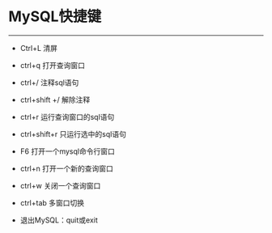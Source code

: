 # MySQL快捷键 #
***
- Ctrl+L            清屏
- ctrl+q            打开查询窗口  


- ctrl+/            注释sql语句  

- ctrl+shift +/     解除注释  


- ctrl+r            运行查询窗口的sql语句  


- ctrl+shift+r      只运行选中的sql语句  


- F6                打开一个mysql命令行窗口    


- ctrl+n            打开一个新的查询窗口  


- ctrl+w            关闭一个查询窗口  


- ctrl+tab          多窗口切换 





- 退出MySQL：quit或exit